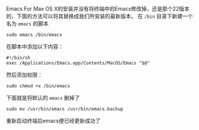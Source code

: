 Emacs For Max OS X的安装并没有将终端中的Emacs修改掉，还是那个22版本的，下面的方法可以将其替换成我们所安装的最新版本。 在 `/bin` 目录下新建一个名为 `emacs` 的脚本

	sudo emacs /bin/emacs

在脚本中添加以下内容：

	#!/bin/sh
	exec /Applications/Emacs.app/Contents/MacOS/Emacs "$@"

然后添加权限：

	sudo chmod +x /bin/emacs

下面就是将默认的 `emacs` 删掉了

	sudo mv /usr/bin/emacs /usr/bin/emacs.backup

重新启动终端后emacs便已经更新成功了